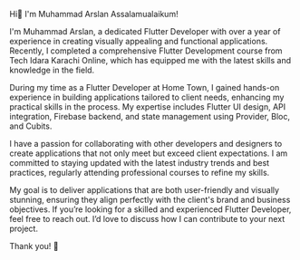 Hi👋 I'm Muhammad Arslan
Assalamualaikum!

I'm Muhammad Arslan, a dedicated Flutter Developer with over a year of experience in creating visually appealing and functional applications. Recently, I completed a comprehensive Flutter Development course from Tech Idara Karachi Online, which has equipped me with the latest skills and knowledge in the field.

During my time as a Flutter Developer at Home Town, I gained hands-on experience in building applications tailored to client needs, enhancing my practical skills in the process. My expertise includes Flutter UI design, API integration, Firebase backend, and state management using Provider, Bloc, and Cubits.

I have a passion for collaborating with other developers and designers to create applications that not only meet but exceed client expectations. I am committed to staying updated with the latest industry trends and best practices, regularly attending professional courses to refine my skills.

My goal is to deliver applications that are both user-friendly and visually stunning, ensuring they align perfectly with the client's brand and business objectives. If you’re looking for a skilled and experienced Flutter Developer, feel free to reach out. I’d love to discuss how I can contribute to your next project.

Thank you! 🙏

